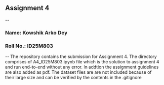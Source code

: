 ## **Assignment 4**
--
### **Name**: Kowshik Arko Dey
### **Roll No.**: ID25M803
--
The repository contains the submission for Assignment 4. The directory comprises of A4_ID25M803.ipynb file which is the solution to assignment 4 and run end-to-end without any error. In addtion the assignment guidelines are also added as pdf. The dataset files are are not included because of their large size and can be verified by the contents in the .gitignore

